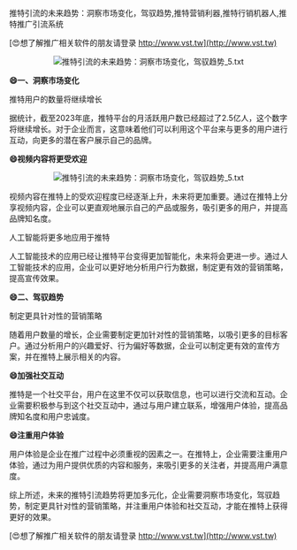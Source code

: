 推特引流的未来趋势：洞察市场变化，驾驭趋势,推特营销利器,推特行销机器人,推特推广引流系统

[😍想了解推广相关软件的朋友请登录 http://www.vst.tw](http://www.vst.tw)

 <center><img src="https://vst.tw/MP4/tuiguang/png/6.png" alt="推特引流的未来趋势：洞察市场变化，驾驭趋势_5.txt"></center>

**😄一、洞察市场变化**

推特用户的数量将继续增长

据统计，截至2023年底，推特平台的月活跃用户数已经超过了2.5亿人，这个数字将继续增长。对于企业而言，这意味着他们可以利用这个平台来与更多的用户进行互动，向更多的潜在客户展示自己的品牌。

**😄视频内容将更受欢迎**

 <center><img src="https://vst.tw/MP4/tuiguang/png/0.png" alt="推特引流的未来趋势：洞察市场变化，驾驭趋势_5.txt"></center>

视频内容在推特上的受欢迎程度已经逐渐上升，未来将更加重要。通过在推特上分享视频内容，企业可以更直观地展示自己的产品或服务，吸引更多的用户，并提高品牌知名度。

人工智能将更多地应用于推特

人工智能技术的应用已经让推特平台变得更加智能化，未来将会更进一步。通过人工智能技术的应用，企业可以更好地分析用户行为数据，制定更有效的营销策略，提高宣传效果。

**😄二、驾驭趋势**

制定更具针对性的营销策略

随着用户数量的增长，企业需要制定更加针对性的营销策略，以吸引更多的目标客户。通过分析用户的兴趣爱好、行为偏好等数据，企业可以制定更有效的宣传方案，并在推特上展示相关的内容。

**😄加强社交互动**

推特是一个社交平台，用户在这里不仅可以获取信息，也可以进行交流和互动。企业需要积极参与到这个社交互动中，通过与用户建立联系，增强用户体验，提高品牌知名度和用户忠诚度。

**😄注重用户体验**

用户体验是企业在推广过程中必须重视的因素之一。在推特上，企业需要注重用户体验，通过为用户提供优质的内容和服务，来吸引更多的关注者，并提高用户满意度。

综上所述，未来的推特引流趋势将更加多元化，企业需要洞察市场变化，驾驭趋势，制定更具针对性的营销策略，并注重用户体验和社交互动，才能在推特上获得更好的效果。

[😍想了解推广相关软件的朋友请登录 http://www.vst.tw](http://www.vst.tw)



